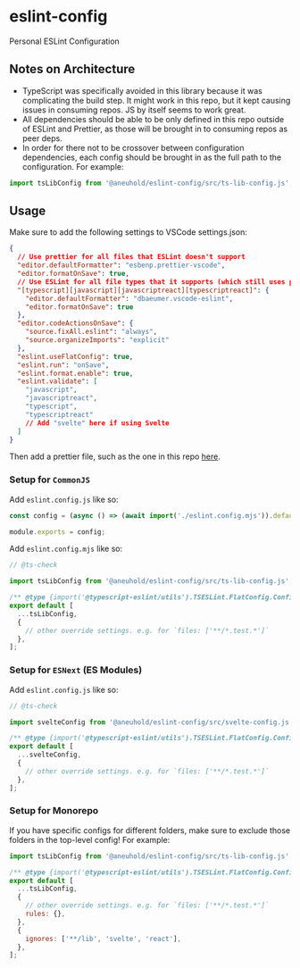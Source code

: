 # eslint-config

Personal ESLint Configuration

## Notes on Architecture

- TypeScript was specifically avoided in this library because it was complicating the build step. It might work in this repo, but it kept causing issues in consuming repos. JS by itself seems to work great.
- All dependencies should be able to be only defined in this repo outside of ESLint and Prettier, as those will be brought in to consuming repos as peer deps.
- In order for there not to be crossover between configuration dependencies, each config should be brought in as the full path to the configuration. For example:

```js
import tsLibConfig from '@aneuhold/eslint-config/src/ts-lib-config.js';
```

## Usage

Make sure to add the following settings to VSCode settings.json:

```json
{
  // Use prettier for all files that ESLint doesn't support
  "editor.defaultFormatter": "esbenp.prettier-vscode",
  "editor.formatOnSave": true,
  // Use ESLint for all file types that it supports (which still uses prettier behind the scenes)
  "[typescript][javascript][javascriptreact][typescriptreact]": {
    "editor.defaultFormatter": "dbaeumer.vscode-eslint",
    "editor.formatOnSave": true
  },
  "editor.codeActionsOnSave": {
    "source.fixAll.eslint": "always",
    "source.organizeImports": "explicit"
  },
  "eslint.useFlatConfig": true,
  "eslint.run": "onSave",
  "eslint.format.enable": true,
  "eslint.validate": [
    "javascript",
    "javascriptreact",
    "typescript",
    "typescriptreact"
    // Add "svelte" here if using Svelte
  ]
}
```

Then add a prettier file, such as the one in this repo [here](.prettierrc.js).

### Setup for `CommonJS`

Add `eslint.config.js` like so:

```js
const config = (async () => (await import('./eslint.config.mjs')).default)();

module.exports = config;
```

Add `eslint.config.mjs` like so:

```js
// @ts-check

import tsLibConfig from '@aneuhold/eslint-config/src/ts-lib-config.js';

/** @type {import('@typescript-eslint/utils').TSESLint.FlatConfig.ConfigArray} */
export default [
  ...tsLibConfig,
  {
    // other override settings. e.g. for `files: ['**/*.test.*']`
  },
];
```

### Setup for `ESNext` (ES Modules)

Add `eslint.config.js` like so:

```js
// @ts-check

import svelteConfig from '@aneuhold/eslint-config/src/svelte-config.js';

/** @type {import('@typescript-eslint/utils').TSESLint.FlatConfig.ConfigArray} */
export default [
  ...svelteConfig,
  {
    // other override settings. e.g. for `files: ['**/*.test.*']`
  },
];
```

### Setup for Monorepo

If you have specific configs for different folders, make sure to exclude those folders in the top-level config! For example:

```js
import tsLibConfig from '@aneuhold/eslint-config/src/ts-lib-config.js';

/** @type {import('@typescript-eslint/utils').TSESLint.FlatConfig.ConfigArray} */
export default [
  ...tsLibConfig,
  {
    // other override settings. e.g. for `files: ['**/*.test.*']`
    rules: {},
  },
  {
    ignores: ['**/lib', 'svelte', 'react'],
  },
];
```
